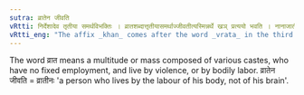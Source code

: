 ```yaml
---
sutra: व्रातेन जीवति
vRtti: निर्देशादेव तृतीया समर्थविभक्तिः । व्रातशब्दात्तृतीयासमर्थाज्जीवतीत्यस्मिन्नर्थे खञ् प्रत्ययो भवति । नानाजातीया अनियतवृत्तय उत्सेधजीविनः संघा व्राताः ॥
vRtti_eng: "The affix _khan_ comes after the word _vrata_ in the third case in construction, the sense being "who leads this life, or who lives by this"."
---
```

The word व्रात means a multitude or mass composed of various castes, who have no fixed employment, and live by violence, or by bodily labor. व्रातेन जीवति = व्रातीनः 'a person who lives by the labour of his body, not of his brain'.
